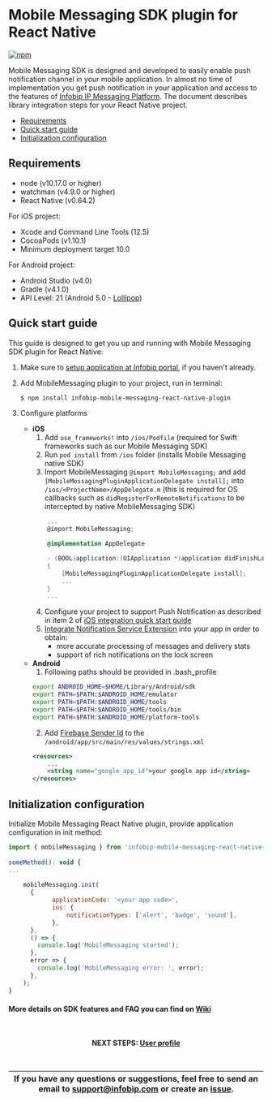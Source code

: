 # Mobile Messaging SDK plugin for React Native

[![npm](https://img.shields.io/npm/v/infobip-mobile-messaging-react-native-plugin.svg)](https://www.npmjs.com/package/infobip-mobile-messaging-react-native-plugin)

Mobile Messaging SDK is designed and developed to easily enable push notification channel in your mobile application. In almost no time of implementation you get push notification in your application and access to the features of [Infobip IP Messaging Platform](https://portal.infobip.com/push/). 
The document describes library integration steps for your React Native project.

* [Requirements](#requirements)
* [Quick start guide](#quick-start-guide)
* [Initialization configuration](#initialization-configuration)

## Requirements
- node (v10.17.0 or higher)
- watchman (v4.9.0 or higher)
- React Native (v0.64.2)

For iOS project:
- Xcode and Command Line Tools (12.5)
- CocoaPods (v1.10.1)
- Minimum deployment target 10.0

For Android project:
- Android Studio (v4.0)
- Gradle (v4.1.0)
- API Level: 21 (Android 5.0 - [Lollipop](https://developer.android.com/about/versions/lollipop))

## Quick start guide

This guide is designed to get you up and running with Mobile Messaging SDK plugin for React Native:

1. Make sure to [setup application at Infobip portal](https://www.infobip.com/docs/mobile-app-messaging/create-mobile-application-profile), if you haven't already.

2. Add MobileMessaging plugin to your project, run in terminal:
    ```bash
    $ npm install infobip-mobile-messaging-react-native-plugin
    ```

3. Configure platforms

    - **iOS**
        1. Add `use_frameworks!` into `/ios/Podfile` (required for Swift frameworks such as our Mobile Messaging SDK)
        2. Run `pod install` from `/ios` folder (installs Mobile Messaging native SDK)
        3. Import MobileMessaging `@import MobileMessaging;` and add `[MobileMessagingPluginApplicationDelegate install];` into `/ios/<ProjectName>/AppDelegate.m` (this is required for OS callbacks such as `didRegisterForRemoteNotifications` to be intercepted by native MobileMessaging SDK)
        ```objective-c
            ...
            @import MobileMessaging;
      
            @implementation AppDelegate

            - (BOOL)application:(UIApplication *)application didFinishLaunchingWithOptions:(NSDictionary *)launchOptions
            {
                [MobileMessagingPluginApplicationDelegate install];
                ...
            }
            ...
        ```
        4. Configure your project to support Push Notification as described in item 2 of [iOS integration quick start guide](https://github.com/infobip/mobile-messaging-sdk-ios#quick-start-guide)
        5. [Integrate Notification Service Extension](https://github.com/infobip/mobile-messaging-sdk-ios/wiki/Notification-Service-Extension-for-Rich-Notifications-and-better-delivery-reporting-on-iOS-10) into your app in order to obtain:
            - more accurate processing of messages and delivery stats
            - support of rich notifications on the lock screen
    - **Android**
        1. Following paths should be provided in .bash_profile
        ```sh
        export ANDROID_HOME=$HOME/Library/Android/sdk
        export PATH=$PATH:$ANDROID_HOME/emulator
        export PATH=$PATH:$ANDROID_HOME/tools
        export PATH=$PATH:$ANDROID_HOME/tools/bin
        export PATH=$PATH:$ANDROID_HOME/platform-tools
        ```
        2. Add [Firebase Sender Id](https://www.infobip.com/docs/mobile-app-messaging/fcm-server-api-key-setup-guide) to the `/android/app/src/main/res/values/strings.xml`
        ```xml
        <resources>
            ...
            <string name="google_app_id">your google app id</string>
        </resources>
        ```

## Initialization configuration

Initialize Mobile Messaging React Native plugin, provide application configuration in init method:

```javascript
import { mobileMessaging } from 'infobip-mobile-messaging-react-native-plugin';
 
someMethod(): void {
...
 
    mobileMessaging.init(
      {
            applicationCode: '<your app code>',
            ios: {
                notificationTypes: ['alert', 'badge', 'sound'],
            },
      },
      () => {
        console.log('MobileMessaging started');
      },
      error => {
        console.log('MobileMessaging error: ', error);
      },
    );
}
```

#### More details on SDK features and FAQ you can find on [Wiki](https://github.com/infobip/mobile-messaging-react-native-plugin/wiki)

<br>
<p align="center"><b>NEXT STEPS: <a href="https://github.com/infobip/mobile-messaging-react-native-plugin/wiki/User-profile">User profile</a></b></p>
<br>

| If you have any questions or suggestions, feel free to send an email to support@infobip.com or create an <a href="https://github.com/infobip/mobile-messaging-react-native-plugin/issues" target="_blank">issue</a>. |
|---|

